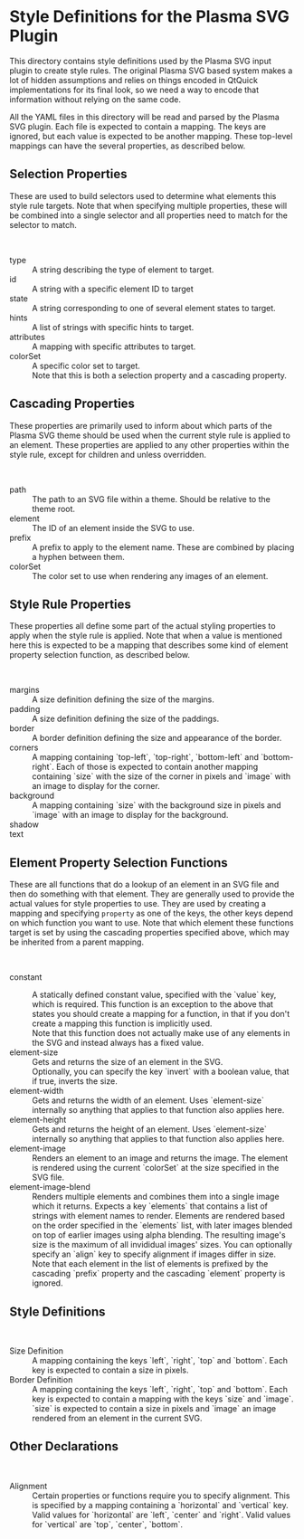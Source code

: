 # Style Definitions for the Plasma SVG Plugin

This directory contains style definitions used by the Plasma SVG input plugin to
create style rules. The original Plasma SVG based system makes a lot of hidden
assumptions and relies on things encoded in QtQuick implementations for its
final look, so we need a way to encode that information without relying on the
same code.

All the YAML files in this directory will be read and parsed by the Plasma SVG
plugin. Each file is expected to contain a mapping. The keys are ignored, but
each value is expected to be another mapping. These top-level mappings can have
the several properties, as described below.

## Selection Properties

These are used to build selectors used to determine what elements this style
rule targets. Note that when specifying multiple properties, these will be
combined into a single selector and all properties need to match for the
selector to match.

<br/>
<dl>
    <dt>type</dt>
    <dd>A string describing the type of element to target.</dd>
    <dt>id</dt>
    <dd>A string with a specific element ID to target</dd>
    <dt>state</dt>
    <dd>A string corresponding to one of several element states to target.</dd>
    <dt>hints</dt>
    <dd>A list of strings with specific hints to target.</dd>
    <dt>attributes</dt>
    <dd>A mapping with specific attributes to target.</dd>
    <dt>colorSet</dt>
    <dd>A specific color set to target.<br/>
        Note that this is both a selection property and a cascading
        property.</dd>
</dl>

## Cascading Properties

These properties are primarily used to inform about which parts of the Plasma
SVG theme should be used when the current style rule is applied to an element.
These properties are applied to any other properties within the style rule,
except for children and unless overridden.

<br/>
<dl>
    <dt>path</dt>
    <dd>The path to an SVG file within a theme. Should be relative to the
        theme root.</dd>
    <dt>element</dt>
    <dd>The ID of an element inside the SVG to use.</dd>
    <dt>prefix</dt>
    <dd>A prefix to apply to the element name. These are combined by placing a
        hyphen between them.</dd>
    <dt>colorSet</dt>
    <dd>The color set to use when rendering any images of an element.</dd>
</dl>

## Style Rule Properties

These properties all define some part of the actual styling properties to apply
when the style rule is applied. Note that when a value is mentioned here this
is expected to be a mapping that describes some kind of element property
selection function, as described below.

<br/>
<dl>
    <dt>margins</dt>
    <dd>A size definition defining the size of the margins.</dd>
    <dt>padding</dt>
    <dd>A size definition defining the size of the paddings.</dd>
    <dt>border</dt>
    <dd>A border definition defining the size and appearance of the border.</dd>
    <dt>corners</dt>
    <dd>
        A mapping containing `top-left`, `top-right`, `bottom-left` and
        `bottom-right`. Each of those is expected to contain another mapping
        containing `size` with the size of the corner in pixels and `image`
        with an image to display for the corner.
    </dd>
    <dt>background</dt>
    <dd>A mapping containing `size` with the background size in pixels and
        `image` with an image to display for the background.</dd>
    <dt>shadow</dt>
    <dd></dd>
    <dt>text</dt>
    <dd></dd>
</dl>

## Element Property Selection Functions

These are all functions that do a lookup of an element in an SVG file and then
do something with that element. They are generally used to provide the actual
values for style properties to use. They are used by creating a mapping and
specifying `property` as one of the keys, the other keys depend on which
function you want to use. Note that which element these functions target is set
by using the cascading properties specified above, which may be inherited from
a parent mapping.

<br/>
<dl>
    <dt>constant</dl>
    <dd>
        A statically defined constant value, specified with the `value` key,
        which is required. This function is an exception to the above that
        states you should create a mapping for a function, in that if you don't
        create a mapping this function is implicitly used.<br/>
        Note that this function does not actually make use of any elements in
        the SVG and instead always has a fixed value.
    </dd>
    <dt>element-size</dt>
    <dd>
        Gets and returns the size of an element in the SVG.<br/>
        Optionally, you can specify the key `invert` with a boolean value, that
        if true, inverts the size.
    </dd>
    <dt>element-width</dt>
    <dd>
        Gets and returns the width of an element. Uses `element-size` internally
        so anything that applies to that function also applies here.
    </dd>
    <dt>element-height</dt>
    <dd>
        Gets and returns the height of an element. Uses `element-size`
        internally so anything that applies to that function also applies here.
    </dd>
    <dt>element-image</dt>
    <dd>
        Renders an element to an image and returns the image. The element is
        rendered using the current `colorSet` at the size specified in the SVG
        file.
    </dd>
    <dt>element-image-blend</dt>
    <dd>
        Renders multiple elements and combines them into a single image which
        it returns. Expects a key `elements` that contains a list of strings
        with element names to render. Elements are rendered based on the order
        specified in the `elements` list, with later images blended on top of
        earlier images using alpha blending. The resulting image's size is the
        maximum of all invididual images' sizes. You can optionally specify an
        `align` key to specify alignment if images differ in size.<br/>
        Note that each element in the list of elements is prefixed by the
        cascading `prefix` property and the cascading `element` property is
        ignored.
    </dd>
</dl>

## Style Definitions

<br/>
<dl>
    <dt>Size Definition</dt>
    <dd>
        A mapping containing the keys `left`, `right`, `top` and `bottom`. Each
        key is expected to contain a size in pixels.
    </dd>
    <dt>Border Definition</dt>
    <dd>
        A mapping containing the keys `left`, `right`, `top` and `bottom`. Each
        key is expected to contain a mapping with the keys `size` and `image`.
        `size` is expected to contain a size in pixels and `image` an image
        rendered from an element in the current SVG.
    </dd>
    <dt></dt>
    <dd></dd>
</dl>

## Other Declarations

<br/>
<dl>
    <dt>Alignment</dt>
    <dd>
        Certain properties or functions require you to specify alignment. This
        is specified by a mapping containing a `horizontal` and `vertical` key.
        Valid values for `horizontal` are `left`, `center` and `right`. Valid
        values for `vertical` are `top`, `center`, `bottom`.
    </dd>
</dl>
